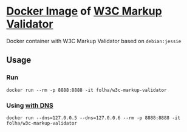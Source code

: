 # [Docker Image](https://hub.docker.com/r/folha/w3c-markup-validator/) of [W3C Markup Validator](https://github.com/validator/validator)

Docker container with W3C Markup Validator based on `debian:jessie`

## Usage

### Run

```
docker run --rm -p 8888:8888 -it folha/w3c-markup-validator
```

### Using [with DNS](https://docs.docker.com/engine/userguide/networking/configure-dns/)

```
docker run --dns=127.0.0.5 --dns=127.0.0.6 --rm -p 8888:8888 -it folha/w3c-markup-validator
```
